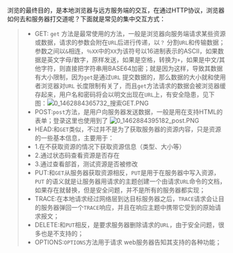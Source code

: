   浏览的最终目的，是本地浏览器与远方服务端的交互，在通过HTTP协议，浏览器如何去和服务器打交道呢？下面就是常见的集中交互方式：
> + GET: `get` 方法是最常使用的方法，一般是浏览器向服务端请求某些资源或数据，请求的参数会附在`URL`后进行传递，以`？` 分割`URL`和传输数据；参数之间以`&`相连，`％XX`中的`XX`为该符号以16进制表示的ASCII，如果数据是英文字母/数字，原样发送，如果是空格，转换为`+`，如果是中文/其他字符，则直接把字符串用BASE64加密；就是因为这样，导致其数据有大小限制，因为`get`是通过`URL` 提交数据的，那么数据的大小就和使用者浏览器对`URL` 长度限制有关了，而且`get`方法请求的数据会被浏览器缓存起来，用户名和密码将会以明文出现在`URL`上，有安全隐患，见下图：![0_1462884365732_搜索GET.PNG](http://7xpvnv.com2.z0.glb.qiniucdn.com/45fa8553-e0e8-47ad-940f-e054d86be0de.PNG) 
> + POST:`post`方法，是用户向服务器发送数据，一般是用在支持HTML的表单；登录这里也使用到了 ![0_1462884395182_post.PNG](http://7xpvnv.com2.z0.glb.qiniucdn.com/6b4fe887-fd6d-4e5b-98e8-02f51f6a27e3.PNG) 
> + HEAD:和`GET`类似，不过并不是为了获取服务器的资源内容，只是资源的一些基本信息，主要用于：
> + 1.在不获取资源的情况下获取资源信息（类型、大小等）
> + 2.通过状态码查看资源是否存在
> + 3.通过查看部首，测试资源是否被修改
> + PUT:和`GET`从服务器获取资源相反，`PUT`是用于在服务器中写入资源，`PUT` 的语义就是让服务器用请求的主题创建一个由请求`URL`命令的文档，如果存在就替换，但是安全问题，并不是所有的服务器都实现；
> + TRACE:在本地请求经过网络层到达目标服务器之后，`TRACE`请求会让目的服务器弹回一个`TRACE`响应，并且在响应主题中携带它受到的原始请求报文；
> + DELETE:和`PUT`相反，是要求服务器删除请求的`URL`，由于安全问题，很多也是不支持的；
> + OPTIONS:`OPTIONS`方法用于请求 web服务器告知其支持的各种功能；